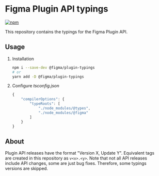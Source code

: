 # Figma Plugin API typings
[![npm](https://img.shields.io/npm/v/@figma/plugin-typings?logo=npm&cacheSeconds=1800)](https://www.npmjs.com/package/@figma/plugin-typings)

This repository contains the typings for the Figma Plugin API.

## Usage

1. Installation
    ```sh
    npm i --save-dev @figma/plugin-typings
    # or
    yarn add -D @figma/plugin-typings
    ```

2. Configure _tsconfig.json_

    ```js
    {
        "compilerOptions": {
            "typeRoots": [
                "./node_modules/@types",
                "./node_modules/@figma"
            ]
        }
    }
    ```

## About

Plugin API releases have the format "Version X, Update Y". Equivalent tags are created in this repository as `v<x>.<y>`. Note that not all API releases include API changes, some are just bug fixes. Therefore, some typings versions are skipped.
